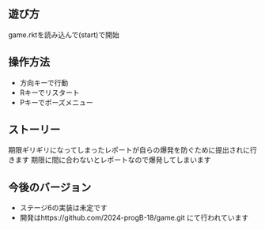 ## 遊び方
game.rktを読み込んで(start)で開始

## 操作方法
* 方向キーで行動
* Rキーでリスタート
* Pキーでポーズメニュー

## ストーリー
期限ギリギリになってしまったレポートが自らの爆発を防ぐために提出されに行きます
期限に間に合わないとレポートなので爆発してしまいます

## 今後のバージョン
* ステージ6の実装は未定です
* 開発はhttps://github.com/2024-progB-18/game.git にて行われています
